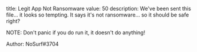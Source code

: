 title: Legit App Not Ransomware
value: 50
description: We've been sent this file... it looks so tempting. It says it's not ransomware... so it should be safe right?

NOTE: Don't panic if you do run it, it doesn't do anything!

Author: NoSurf#3704
